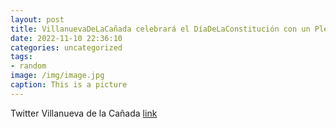 ```yaml
---
layout: post
title: VillanuevaDeLaCañada celebrará el DíaDeLaConstitución con un Pleno extraordinario, actividades en los colegios y la instalació...
date: 2022-11-10 22:36:10
categories: uncategorized
tags:
- random
image: /img/image.jpg
caption: This is a picture
---
```

Twitter Villanueva de la Cañada [link](https://twitter.com/AytoVDLCanada/status/1590674762816450561)
